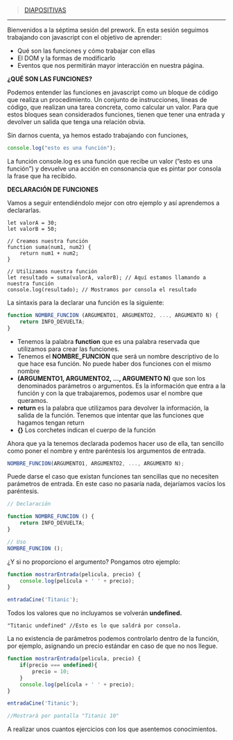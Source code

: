 >[DIAPOSITIVAS](S7-recursos/introduccion.pdf)

---

Bienvenidos a la séptima sesión del prework. En esta sesión seguimos trabajando con javascript con el objetivo de aprender:

- Qué son las funciones y cómo trabajar con ellas
- El DOM y la formas de modificarlo
- Eventos que nos permitirán mayor interacción en nuestra página.

**¿QUÉ SON LAS FUNCIONES?**

Podemos entender las funciones en javascript como un bloque de código que realiza un procedimiento. Un conjunto de instrucciones, líneas de código, que realizan una tarea concreta, como calcular un valor. Para que estos bloques sean considerados funciones, tienen que tener una entrada y devolver un salida que tenga una relación obvia.

Sin darnos cuenta, ya hemos estado trabajando con funciones,

```js
console.log("esto es una función");
```

La función console.log es una función que recibe un valor (”esto es una función”) y devuelve una acción en consonancia que es pintar por consola la frase que ha recibido.

**DECLARACIÓN DE FUNCIONES**

Vamos a seguir entendiéndolo mejor con otro ejemplo y así aprendemos a declararlas.

```
let valorA = 30;
let valorB = 50;

// Creamos nuestra función
function suma(num1, num2) {
	return num1 + num2;
}

// Utilizamos nuestra función
let resultado = suma(valorA, valorB); // Aquí estamos llamando a nuestra función
console.log(resultado); // Mostramos por consola el resultado
```

La sintaxis para la declarar una función  es la siguiente:

```js
function NOMBRE_FUNCION (ARGUMENTO1, ARGUMENTO2, ..., ARGUMENTO N) {
	return INFO_DEVUELTA;
}
```

- Tenemos la palabra **function** que es una palabra reservada que utilizamos para crear las funciones.
- Tenemos el **NOMBRE_FUNCION** que será un nombre descriptivo de lo que hace esa función. No puede haber dos funciones con el mismo nombre
- **(ARGUMENTO1, ARGUMENTO2, ..., ARGUMENTO N)** que son los denominados parámetros o argumentos. Es la información que entra a la función y con la que trabajaremos, podemos usar el nombre que queramos.
- **return** es la palabra que utilizamos para devolver la información, la salida de la función. Tenemos que intentar que las funciones que hagamos tengan return
- **{}** Los corchetes indican el cuerpo de la función

Ahora que ya la tenemos declarada podemos hacer uso de ella, tan sencillo como poner el nombre y entre paréntesis los argumentos de entrada.

```js
NOMBRE_FUNCION(ARGUMENTO1, ARGUMENTO2, ..., ARGUMENTO N);
```

 Puede darse el caso que existan funciones tan sencillas que no necesiten parámetros de entrada. En este caso no pasaría nada, dejaríamos vacíos los paréntesis.

```js
// Declaración

function NOMBRE_FUNCION () {
	return INFO_DEVUELTA;
}

// Uso
NOMBRE_FUNCION ();
```

¿Y si no proporciono el argumento? Pongamos otro ejemplo:

```js
function mostrarEntrada(pelicula, precio) {
	console.log(película + ' ' + precio);
}

entradaCine('Titanic');
```

Todos los valores que no incluyamos se volverán **undefined.** 

```
"Titanic undefined" //Esto es lo que saldrá por consola.
```

La no existencia de parámetros podemos controlarlo dentro de la función, por ejemplo, asignando un precio estándar en caso de que no nos llegue.

```js
function mostrarEntrada(pelicula, precio) {
	if(precio === undefined){
		precio = 10;		
	}
	console.log(película + ' ' + precio);
}

entradaCine('Titanic');

//Mostrará por pantalla "Titanic 10"
```

A realizar unos cuantos ejercicios con los que asentemos conocimientos.
